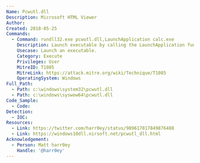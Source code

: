 ```yaml
---
Name: Pcwutl.dll
Description: Microsoft HTML Viewer
Author:
Created: 2018-05-25
Commands:
  - Command: rundll32.exe pcwutl.dll,LaunchApplication calc.exe
    Description: Launch executable by calling the LaunchApplication function.
    Usecase: Launch an executable.
    Category: Execute
    Privileges: User
    MitreID: T1085
    MitreLink: https://attack.mitre.org/wiki/Technique/T1085
    OperatingSystem: Windows
Full_Path:
  - Path: c:\windows\system32\pcwutl.dll
  - Path: c:\windows\syswow64\pcwutl.dll
Code_Sample:
  - Code:
Detection:
  - IOC:
Resources:
  - Link: https://twitter.com/harr0ey/status/989617817849876488
  - Link: https://windows10dll.nirsoft.net/pcwutl_dll.html
Acknowledgement:
  - Person: Matt harr0ey
    Handle: '@harr0ey'
---
```

